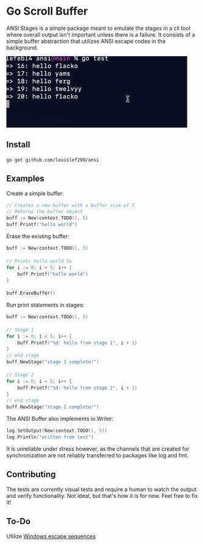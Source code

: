 # Go Scroll Buffer

ANSI Stages is a simple package meant to emulate the stages in a cli tool where
overall output isn't important unless there is a failure. It consists of a
simple buffer abstraction that utilizes ANSI escape codes in the background.

![Demo](./.github/.img/demo.gif)

## Install

`go get github.com/louislef299/ansi`

## Examples

Create a simple buffer:

```go
// Creates a new buffer with a buffer size of 5
// Returns the buffer object
buff := New(context.TODO(), 5)
buff.Printf("hello world")
```

Erase the existing buffer:

```go
buff := New(context.TODO(), 5)

// Prints hello world 5x
for i := 0; i < 5; i++ {
    buff.Printf("hello world")
}

buff.EraseBuffer()
```

Run print statements in stages:

```go
buff := New(context.TODO(), 5)

// Stage 1
for i := 0; i < 5; i++ {
    buff.Printf("%d: hello from stage 1", i + 1)
}
// end stage
buff.NewStage("stage 1 complete!")

// Stage 2
for i := 0; i < 5; i++ {
    buff.Printf("%d: hello from stage 2", i + 1)
}
// end stage
buff.NewStage("stage 2 complete!")
```

The ANSI Buffer also implements io.Writer:

```go
log.SetOutput(New(context.TODO(), 5))
log.Println("written from test")
```

It is unreliable under stress however, as the channels that are created for
synchronization are not reliably transferred to packages like log and fmt.

## Contributing

The tests are currently visual tests and require a human to watch the output and
verify functionality. Not ideal, but that's how it is for now. Feel free to fix
it!

## To-Do

Utilize [Windows escape sequences][]

[Windows escape sequences]: https://learn.microsoft.com/en-us/windows/console/console-virtual-terminal-sequences#output-sequences
